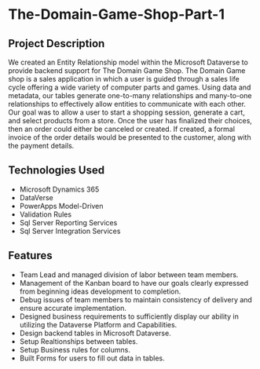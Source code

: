 # The-Domain-Game-Shop-Part-1

## Project Description
We created an Entity Relationship model within the Microsoft Dataverse to provide backend support for The Domain Game Shop. The Domain Game shop is a sales application in which a user is guided through a sales life cycle offering a wide variety of computer parts and games. Using data and metadata, our tables generate one-to-many relationships and many-to-one relationships to effectively allow entities to communicate with each other. Our goal was to allow a user to start a shopping session, generate a cart, and select products from a store. Once the user has finalized their choices, then an order could either be canceled or created. If created, a formal invoice of the order details would be presented to the customer, along with the payment details.

## Technologies Used
* Microsoft Dynamics 365
* DataVerse
* PowerApps Model-Driven
* Validation Rules
* Sql Server Reporting Services
* Sql Server Integration Services

## Features
* Team Lead and managed division of labor between team members.
* Management of the Kanban board to have our goals clearly expressed from beginning ideas development to completion.
* Debug issues of team members to maintain consistency of delivery and ensure accurate implementation.
* Designed business requirements to sufficiently display our ability in utilizing the Dataverse Platform and Capabilities.
* Design backend tables in Microsoft Dataverse.
* Setup Realtionships between tables.
* Setup Business rules for columns.
* Built Forms for users to fill out data in tables.
